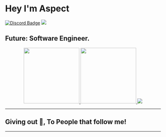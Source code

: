# Hey I'm Aspect 
[![Discord Badge](https://img.shields.io/badge/-Discord-9B9B9B?style=flat-square&logo=Discord&logoColor=white)](https://discord.gg/SHz9z3G4e2) 
![](https://komarev.com/ghpvc/?username=MegatonDev&label=Views&color=lightgrey&style=flat)

Future: Software Engineer.
---
<p align="center">
<a href="https://github.com/AsepctDEVS">
  <img height="180em" src="https://github-readme-stats.vercel.app/api?username=AsepctDEVS&show_icons=true&title_color=5865F2&icon_color=5865F2&text_color=FFFFFF&bg_color=171B23&include_all_commits=true&count_private=true"/>
  <img height="180em" src="https://github-readme-stats.vercel.app/api/top-langs/?username=AsepctDEVS&layout=compact&langs_count=8&title_color=5865F2&icon_color=5865F2&text_color=FFFFFF&bg_color=171B23"/>

</a>
   <img src="https://discord.c99.nl/widget/theme-2/422241858224128011.png">
</p>

---
## Giving out 🍪, To People that follow me!

---
